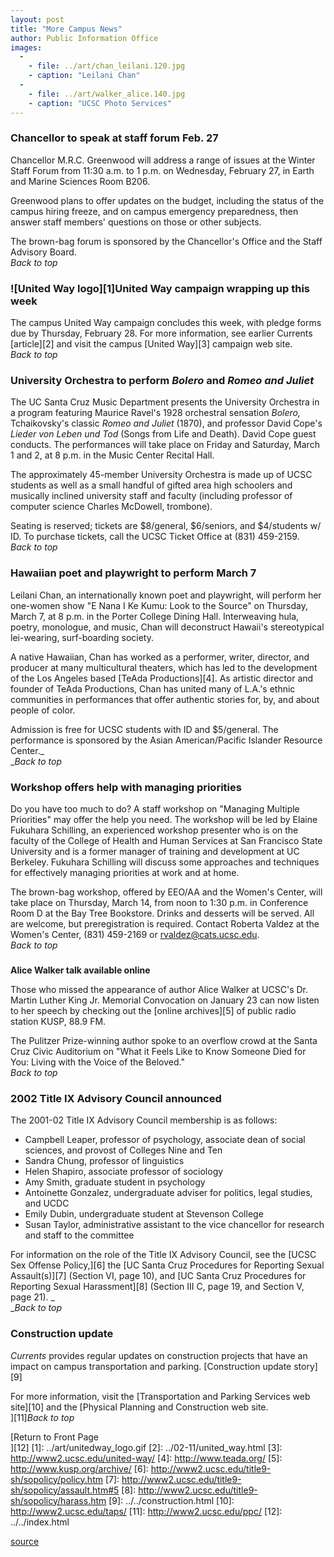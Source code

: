 ```yaml
---
layout: post
title: "More Campus News"
author: Public Information Office
images:
  -
    - file: ../art/chan_leilani.120.jpg
    - caption: "Leilani Chan"
  -
    - file: ../art/walker_alice.140.jpg
    - caption: "UCSC Photo Services"
---
```


### Chancellor to speak at staff forum Feb. 27

Chancellor M.R.C. Greenwood will address a range of issues at the Winter Staff Forum from 11:30 a.m. to 1 p.m. on Wednesday, February 27, in Earth and Marine Sciences Room B206.  
  
Greenwood plans to offer updates on the budget, including the status of the campus hiring freeze, and on campus emergency preparedness, then answer staff members' questions on those or other subjects.  
  
The brown-bag forum is sponsored by the Chancellor's Office and the Staff Advisory Board.  
_Back to top_

### ![United Way logo][1]United Way campaign wrapping up this week

The campus United Way campaign concludes this week, with pledge forms due by Thursday, February 28. For more information, see earlier Currents [article][2] and visit the campus [United Way][3] campaign web site.  
_Back to top_

###

### University Orchestra to perform _Bolero_ and _Romeo and Juliet_

The UC Santa Cruz Music Department presents the University Orchestra in a program featuring Maurice Ravel's 1928 orchestral sensation _Bolero,_ Tchaikovsky's classic _Romeo and Juliet_ (1870), and professor David Cope's _Lieder von Leben und Tod_ (Songs from Life and Death). David Cope guest conducts. The performances will take place on Friday and Saturday, March 1 and 2, at 8 p.m. in the Music Center Recital Hall.  
  
The approximately 45-member University Orchestra is made up of UCSC students as well as a small handful of gifted area high schoolers and musically inclined university staff and faculty (including professor of computer science Charles McDowell, trombone).  
  
Seating is reserved; tickets are $8/general, $6/seniors, and $4/students w/ ID. To purchase tickets, call the UCSC Ticket Office at (831) 459-2159.  
_Back to top_

### Hawaiian poet and playwright to perform March 7

Leilani Chan, an internationally known poet and playwright, will perform her one-women show "E Nana I Ke Kumu: Look to the Source" on Thursday, March 7, at 8 p.m. in the Porter College Dining Hall. Interweaving hula, poetry, monologue, and music, Chan will deconstruct Hawaii's stereotypical lei-wearing, surf-boarding society.

A native Hawaiian, Chan has worked as a performer, writer, director, and producer at many multicultural theaters, which has led to the development of the Los Angeles based [TeAda Productions][4]. As artistic director and founder of TeAda Productions, Chan has united many of L.A.'s ethnic communities in performances that offer authentic stories for, by, and about people of color.

Admission is free for UCSC students with ID and $5/general. The performance is sponsored by the Asian American/Pacific Islander Resource Center._  
__Back to top_

### Workshop offers help with managing priorities

Do you have too much to do? A staff workshop on "Managing Multiple Priorities" may offer the help you need. The workshop will be led by Elaine Fukuhara Schilling, an experienced workshop presenter who is on the faculty of the College of Health and Human Services at San Francisco State University and is a former manager of training and development at UC Berkeley. Fukuhara Schilling will discuss some approaches and techniques for effectively managing priorities at work and at home.

The brown-bag workshop, offered by EEO/AA and the Women's Center, will take place on Thursday, March 14, from noon to 1:30 p.m. in Conference Room D at the Bay Tree Bookstore. Drinks and desserts will be served. All are welcome, but preregistration is required. Contact Roberta Valdez at the Women's Center, (831) 459-2169 or rvaldez@cats.ucsc.edu.  
_Back to top_

###

###

**Alice Walker talk available online**

Those who missed the appearance of author Alice Walker at UCSC's Dr. Martin Luther King Jr. Memorial Convocation on January 23 can now listen to her speech by checking out the [online archives][5] of public radio station KUSP, 88.9 FM.  
  
The Pulitzer Prize-winning author spoke to an overflow crowd at the Santa Cruz Civic Auditorium on "What it Feels Like to Know Someone Died for You: Living with the Voice of the Beloved."  
_Back to top_

### 2002 Title IX Advisory Council announced

The 2001-02 Title IX Advisory Council membership is as follows:

* Campbell Leaper, professor of psychology, associate dean of social sciences, and provost of Colleges Nine and Ten
* Sandra Chung, professor of linguistics
* Helen Shapiro, associate professor of sociology
* Amy Smith, graduate student in psychology
* Antoinette Gonzalez, undergraduate adviser for politics, legal studies, and UCDC
* Emily Dubin, undergraduate student at Stevenson College
* Susan Taylor, administrative assistant to the vice chancellor for research and staff to the committee

For information on the role of the Title IX Advisory Council, see the [UCSC Sex Offense Policy,][6] the [UC Santa Cruz Procedures for Reporting Sexual Assault(s)][7] (Section VI, page 10), and [UC Santa Cruz Procedures for Reporting Sexual Harassment][8] (Section III C, page 19, and Section V, page 21). _  
__Back to top_

### Construction update

_Currents_ provides regular updates on construction projects that have an impact on campus transportation and parking. [Construction update story][9]

For more information, visit the [Transportation and Parking Services web site][10] and the [Physical Planning and Construction web site.  
][11]_Back to top_

[Return to Front Page  
][12]
[1]: ../art/unitedway_logo.gif
[2]: ../02-11/united_way.html
[3]: http://www2.ucsc.edu/united-way/
[4]: http://www.teada.org/
[5]: http://www.kusp.org/archive/
[6]: http://www2.ucsc.edu/title9-sh/sopolicy/policy.htm
[7]: http://www2.ucsc.edu/title9-sh/sopolicy/assault.htm#5
[8]: http://www2.ucsc.edu/title9-sh/sopolicy/harass.htm
[9]: ../../construction.html
[10]: http://www2.ucsc.edu/taps/
[11]: http://www2.ucsc.edu/ppc/
[12]: ../../index.html

[source](http://www1.ucsc.edu/currents/01-02/02-25/morenews.html "Permalink to morenews")
